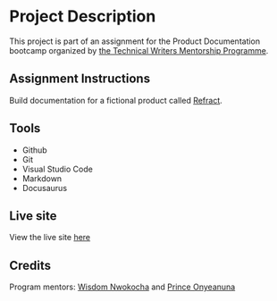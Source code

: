 # Project Description

This project is part of an assignment for the Product Documentation bootcamp organized by [the Technical Writers Mentorship Programme](https://technicalwritingmp.com/).

## Assignment Instructions

Build documentation for a fictional product called [Refract](https://github.com/Technical-writing-mentorship-program/Refract/tree/main). 

## Tools

- Github
- Git
- Visual Studio Code
- Markdown
- Docusaurus

## Live site

View the live site [here](https://refract-docs-green.vercel.app/)

## Credits

Program mentors: [Wisdom Nwokocha](https://www.linkedin.com/in/joklinztech/?originalSubdomain=uk) and [Prince Onyeanuna](https://www.linkedin.com/in/prince-onyeanuna)
